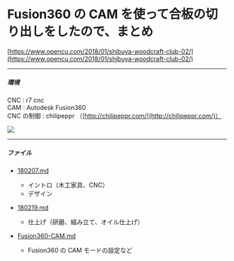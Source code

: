 # Fusion360 の CAM を使って合板の切り出しをしたので、まとめ  

[https://www.opencu.com/2018/01/shibuya-woodcraft-club-02/](https://www.opencu.com/2018/01/shibuya-woodcraft-club-02/)  


---  

##### 環境  

CNC : r7 cnc  
CAM : Autodesk Fusion360  
CNC の制御 : chilipeppr （[http://chilipeppr.com/](http://chilipeppr.com/)）  

[![](https://img.youtube.com/vi/DDYNxq84B_4/0.jpg)](https://www.youtube.com/watch?v=DDYNxq84B_4)


---  

##### ファイル  

- [180207.md](https://github.com/naysok/Study-CAM-Fusion360-CNC/blob/master/180207.md)  
  - イントロ（木工家具、CNC）  
  - デザイン  

- [180219.md](https://github.com/naysok/Study-CAM-Fusion360-CNC/blob/master/180219.md)  
  - 仕上げ（研磨、組み立て、オイル仕上げ）  

- [Fusion360-CAM.md](https://github.com/naysok/Study-CAM-Fusion360-CNC/blob/master/Fusion360-CAM.md)  
  - Fusion360 の CAM モードの設定など

